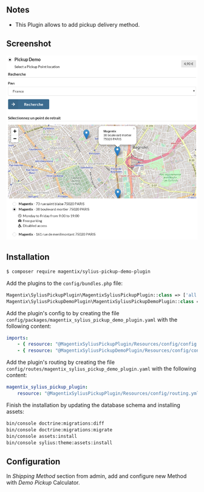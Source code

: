 ## Notes

* This Plugin allows to add pickup delivery method.

## Screenshot

![Alt text](doc/images/shipping.png "Demo Pickup Shipping Method")

## Installation

```bash
$ composer require magentix/sylius-pickup-demo-plugin
```

Add the plugins to the `config/bundles.php` file:

```php
Magentix\SyliusPickupPlugin\MagentixSyliusPickupPlugin::class => ['all' => true],
Magentix\SyliusPickupDemoPlugin\MagentixSyliusPickupDemoPlugin::class => ['all' => true],
```

Add the plugin's config to by creating the file `config/packages/magentix_sylius_pickup_demo_plugin.yaml` with the following content:

```yaml
imports:
    - { resource: "@MagentixSyliusPickupPlugin/Resources/config/config.yml" }
    - { resource: "@MagentixSyliusPickupDemoPlugin/Resources/config/config.yml" }
```
    
Add the plugin's routing by creating the file `config/routes/magentix_sylius_pickup_demo_plugin.yaml` with the following content:

```yaml
magentix_sylius_pickup_plugin:
    resource: "@MagentixSyliusPickupPlugin/Resources/config/routing.yml"
```

Finish the installation by updating the database schema and installing assets:

```bash
bin/console doctrine:migrations:diff
bin/console doctrine:migrations:migrate
bin/console assets:install
bin/console sylius:theme:assets:install
```

## Configuration

In *Shipping Method* section from admin, add and configure new Method with *Demo Pickup* Calculator.